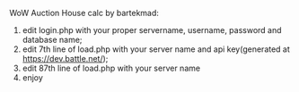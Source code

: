 WoW Auction House calc by bartekmad:

1. edit login.php with your proper servername, username, password and database name;
2. edit 7th line of load.php with your server name and api key(generated at https://dev.battle.net/);
3. edit 87th line of load.php with your server name
4. enjoy
